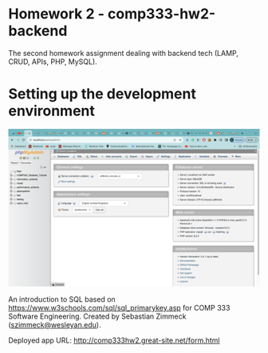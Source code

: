 # Homework 2 - comp333-hw2-backend
The second homework assignment dealing with backend tech (LAMP, CRUD, APIs, PHP, MySQL).

# Setting up the development environment

![Screenshot](screenshotenv.png)

An introduction to SQL based on <https://www.w3schools.com/sql/sql_primarykey.asp>
for COMP 333 Software Engineering.
Created by Sebastian Zimmeck (<szimmeck@wesleyan.edu>).

Deployed app URL: http://comp333hw2.great-site.net/form.html
